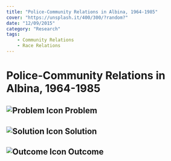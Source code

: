 ```yaml
---
title: "Police-Community Relations in Albina, 1964-1985"
cover: "https://unsplash.it/400/300/?random?"
date: "12/09/2015"
category: "Research"
tags:
    - Community Relations
    - Race Relations
---
```


# Police-Community Relations in Albina, 1964-1985

## ![Problem Icon](https://github.com/google/material-design-icons/raw/master/alert/1x_web/ic_error_outline_black_48dp.png "Problem") Problem

## ![Solution Icon](https://github.com/google/material-design-icons/raw/master/action/1x_web/ic_lightbulb_outline_black_48dp.png "Solution") Solution

## ![Outcome Icon](https://github.com/google/material-design-icons/raw/master/action/1x_web/ic_view_list_black_48dp.png "Outcome") Outcome

